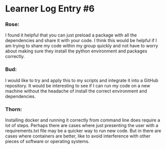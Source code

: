 # Learner Log Entry #6

### Rose:
I found it helpful that you can just preload a package with all the dependencies and share it with your code. I think this would be helpful if I am trying to share my code within my group quickly and not have to worry about making sure they install the python environment and packages correctly.

### Bud:
I would like to try and apply this to my scripts and integrate it into a GitHub repository. It would be interesting to see if I can run my code on a new machine without the headache of install the correct environment and dependencies.

### Thorn:
Installing docker and running it correctly from command line does require a lot of steps. Perhaps there are cases where just presenting the user with a requirements.txt file may be a quicker way to run new code. But in there are cases where containers are better, like to avoid interference with other pieces of software or operating systems.